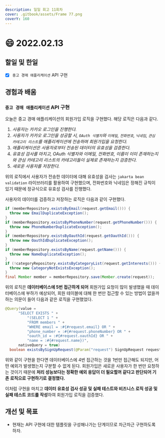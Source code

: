 ```yaml
---
description: 일일 회고 11회차
cover: .gitbook/assets/Frame 77.png
coverY: 160
---
```


# 😄 2022.02.13

## 할일 및 한일

* [x] `중고 경매 애플리케이션` API 구현

## 경험과 배움

### `중고 경매 애플리케이션` API 구현

오늘은 중고 경매 애플리케이션의 회원가입 로직을 구현했다. 해당 로직은 다음과 같다.

1. _사용자는 카카오 로그인을 진행한다._
2. _사용자가 카카오 로그인을 성공할 시, `OAuth 식별자`와 `이메일`, `전화번호`, `닉네임`, `관심 카테고리 리스트`를 애플리케이션에 전송하며 회원가입을 요청한다._
3. _애플리케이션은 사용자로부터 전송된 데이터의 유효성을 검증한다._
4. _유효성 검사를 마치고, OAuth 식별자와 이메일, 전화번호, 이름이 이미 존재하는지와 관심 카테고리 리스트의 카테고리들이 실제로 존재하는지 검증한다._
5. _새로운 사용자를 저장한다._



위의 로직에서 사용자가 전송한 데이터에 대해 유효성을 검사는 `jakarta bean validation` 라이브러리를 활용하여 구현했으며, 전화번호와 닉네임은 정해진 규칙이 있기 때문에 정규식으로 유효성 검사를 진행했다.



사용자의 데이터를 검증하고 저장하는 로직은 다음과 같이 구현했다.

```java
if (memberRepository.existsByEmail(request.getEmail())) {
  throw new EmailDuplicateException();
}
if (memberRepository.existsByPhoneNumber(request.getPhoneNumber())) {
  throw new PhoneNumberDuplicateException();
}
if (memberRepository.existsByOauthId(request.getOauthId())) {
  throw new OauthIdDuplicateException();
}
if (memberRepository.existsByName(request.getName())) {
  throw new NameDuplicateException();
}
if (!categoryRepository.existsByCategoryList(request.getInterests())) {
  throw new CategoryNotExistsException();
}
final Member member = memberRepository.save(Member.create(request));
```



위의 로직은 **데이터베이스에 5번 접근하게 되어** 회원가입 요청이 많이 발생했을 때 데이터베이스에 부하가 예상되어, 회원 테이블에 대해 한 번만 접근할 수 있는 방법이 없을까 하는 의문이 들어 다음과 같은 로직을 구현했었다.

```java
@Query(value =
      "SELECT EXISTS " +
          "(SELECT 1 " +
          "FROM members " +
          "WHERE email = :#{#request.email} OR " +
          "phone_number = :#{#request.phoneNumber} OR " +
          "oauth_id = :#{#request.oauthId} OR " +
          "name = :#{#request.name})",
      nativeQuery = true)
  boolean existsBySignUpRequest(@Param("request") SignUpRequest request);
```



위와 같이 구현을 한다면 데이터베이스에 4번 접근하는 것을 1번만 접근해도 되지만, 어떤 예외가 발생했는지 구분할 수 없게 된다. 회원가입은 새로운 사용자가 한 번만 요청하는 것이기 때문에 **처리 성능보다는 정확한 예외 응답이 더 필요할꺼 같다고 판단되어 기존 로직으로 구현하기로 결정했다.**



이처럼 구현을 마치고 **데이터 유효성 검사 성공 및 실패 테스트와 비즈니스 로직 성공 및 실패 테스트 코드를 작성**하여 회원가입 로직을 검증했다.

## 개선 및 목표

* 현재는 API 구현에 대한 템플릿을 구성해나가는 단계이므로 차근차근 구현하도록 하자.


